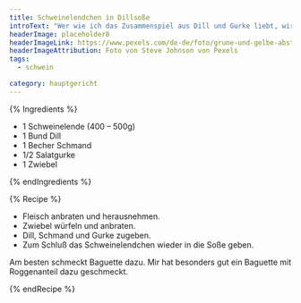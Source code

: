 ```yaml
---
title: Schweinelendchen in Dillsoße
introText: "Wer wie ich das Zusammenspiel aus Dill und Gurke liebt, wird dieses Gericht schnell vergöttern."
headerImage: placeholder8
headerImageLink: https://www.pexels.com/de-de/foto/grune-und-gelbe-abstrakte-malerei-4943165/
headerImageAttribution: Foto von Steve Johnson von Pexels
tags:
  - schwein

category: hauptgericht
---
```


{% Ingredients %}



- 1 Schweinelende (400 – 500g)
- 1 Bund Dill
- 1 Becher Schmand
- 1/2 Salatgurke
- 1 Zwiebel

{% endIngredients %}

{% Recipe %}



- Fleisch anbraten und herausnehmen.
- Zwiebel würfeln und anbraten.
- Dill, Schmand und Gurke zugeben.
- Zum Schluß das Schweinelendchen wieder in die Soße geben.



Am besten schmeckt Baguette dazu. Mir hat besonders gut ein Baguette mit Roggenanteil dazu geschmeckt.

{% endRecipe %}
